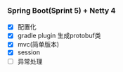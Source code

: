 ### Spring Boot(Sprint 5) + Netty 4
- [x] 配置化
- [x] gradle plugin 生成protobuf类
- [x] mvc(简单版本)
- [x] session
- [ ] 异常处理
